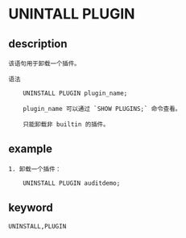<!-- 
Licensed to the Apache Software Foundation (ASF) under one
or more contributor license agreements.  See the NOTICE file
distributed with this work for additional information
regarding copyright ownership.  The ASF licenses this file
to you under the Apache License, Version 2.0 (the
"License"); you may not use this file except in compliance
with the License.  You may obtain a copy of the License at

  http://www.apache.org/licenses/LICENSE-2.0

Unless required by applicable law or agreed to in writing,
software distributed under the License is distributed on an
"AS IS" BASIS, WITHOUT WARRANTIES OR CONDITIONS OF ANY
KIND, either express or implied.  See the License for the
specific language governing permissions and limitations
under the License.
-->

# UNINTALL PLUGIN
## description

    该语句用于卸载一个插件。

    语法

        UNINSTALL PLUGIN plugin_name;
        
        plugin_name 可以通过 `SHOW PLUGINS;` 命令查看。
        
        只能卸载非 builtin 的插件。

## example

    1. 卸载一个插件：

        UNINSTALL PLUGIN auditdemo;
        
## keyword
    UNINSTALL,PLUGIN